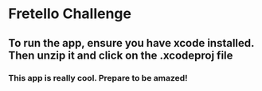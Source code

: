 # Fretello Challenge

## To run the app, ensure you have xcode installed. Then unzip it and click on the .xcodeproj file

### This app is really cool. Prepare to be amazed!
